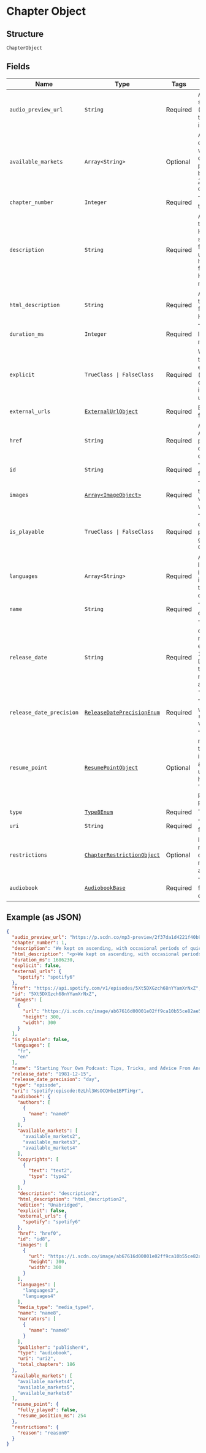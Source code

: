 
# Chapter Object

## Structure

`ChapterObject`

## Fields

| Name | Type | Tags | Description |
|  --- | --- | --- | --- |
| `audio_preview_url` | `String` | Required | A URL to a 30 second preview (MP3 format) of the chapter. `null` if not available. |
| `available_markets` | `Array<String>` | Optional | A list of the countries in which the chapter can be played, identified by their [ISO 3166-1 alpha-2](http://en.wikipedia.org/wiki/ISO_3166-1_alpha-2) code. |
| `chapter_number` | `Integer` | Required | The number of the chapter |
| `description` | `String` | Required | A description of the chapter. HTML tags are stripped away from this field, use `html_description` field in case HTML tags are needed. |
| `html_description` | `String` | Required | A description of the chapter. This field may contain HTML tags. |
| `duration_ms` | `Integer` | Required | The chapter length in milliseconds. |
| `explicit` | `TrueClass \| FalseClass` | Required | Whether or not the chapter has explicit content (true = yes it does; false = no it does not OR unknown). |
| `external_urls` | [`ExternalUrlObject`](../../doc/models/external-url-object.md) | Required | External URLs for this chapter. |
| `href` | `String` | Required | A link to the Web API endpoint providing full details of the chapter. |
| `id` | `String` | Required | The [Spotify ID](/documentation/web-api/concepts/spotify-uris-ids) for the chapter. |
| `images` | [`Array<ImageObject>`](../../doc/models/image-object.md) | Required | The cover art for the chapter in various sizes, widest first. |
| `is_playable` | `TrueClass \| FalseClass` | Required | True if the chapter is playable in the given market. Otherwise false. |
| `languages` | `Array<String>` | Required | A list of the languages used in the chapter, identified by their [ISO 639-1](https://en.wikipedia.org/wiki/ISO_639) code. |
| `name` | `String` | Required | The name of the chapter. |
| `release_date` | `String` | Required | The date the chapter was first released, for example `"1981-12-15"`. Depending on the precision, it might be shown as `"1981"` or `"1981-12"`. |
| `release_date_precision` | [`ReleaseDatePrecisionEnum`](../../doc/models/release-date-precision-enum.md) | Required | The precision with which `release_date` value is known. |
| `resume_point` | [`ResumePointObject`](../../doc/models/resume-point-object.md) | Optional | The user's most recent position in the chapter. Set if the supplied access token is a user token and has the scope 'user-read-playback-position'. |
| `type` | [`Type8Enum`](../../doc/models/type-8-enum.md) | Required | The object type. |
| `uri` | `String` | Required | The [Spotify URI](/documentation/web-api/concepts/spotify-uris-ids) for the chapter. |
| `restrictions` | [`ChapterRestrictionObject`](../../doc/models/chapter-restriction-object.md) | Optional | Included in the response when a content restriction is applied. |
| `audiobook` | [`AudiobookBase`](../../doc/models/audiobook-base.md) | Required | The audiobook for which the chapter belongs. |

## Example (as JSON)

```json
{
  "audio_preview_url": "https://p.scdn.co/mp3-preview/2f37da1d4221f40b9d1a98cd191f4d6f1646ad17",
  "chapter_number": 1,
  "description": "We kept on ascending, with occasional periods of quick descent, but in the main always ascending. Suddenly, I became conscious of the fact that the driver was in the act of pulling up the horses in the courtyard of a vast ruined castle, from whose tall black windows came no ray of light, and whose broken battlements showed a jagged line against the moonlit sky.\n",
  "html_description": "<p>We kept on ascending, with occasional periods of quick descent, but in the main always ascending. Suddenly, I became conscious of the fact that the driver was in the act of pulling up the horses in the courtyard of a vast ruined castle, from whose tall black windows came no ray of light, and whose broken battlements showed a jagged line against the moonlit sky.</p>\n",
  "duration_ms": 1686230,
  "explicit": false,
  "external_urls": {
    "spotify": "spotify6"
  },
  "href": "https://api.spotify.com/v1/episodes/5Xt5DXGzch68nYYamXrNxZ",
  "id": "5Xt5DXGzch68nYYamXrNxZ",
  "images": [
    {
      "url": "https://i.scdn.co/image/ab67616d00001e02ff9ca10b55ce82ae553c8228\n",
      "height": 300,
      "width": 300
    }
  ],
  "is_playable": false,
  "languages": [
    "fr",
    "en"
  ],
  "name": "Starting Your Own Podcast: Tips, Tricks, and Advice From Anchor Creators\n",
  "release_date": "1981-12-15",
  "release_date_precision": "day",
  "type": "episode",
  "uri": "spotify:episode:0zLhl3WsOCQHbe1BPTiHgr",
  "audiobook": {
    "authors": [
      {
        "name": "name0"
      }
    ],
    "available_markets": [
      "available_markets2",
      "available_markets3",
      "available_markets4"
    ],
    "copyrights": [
      {
        "text": "text2",
        "type": "type2"
      }
    ],
    "description": "description2",
    "html_description": "html_description2",
    "edition": "Unabridged",
    "explicit": false,
    "external_urls": {
      "spotify": "spotify6"
    },
    "href": "href0",
    "id": "id8",
    "images": [
      {
        "url": "https://i.scdn.co/image/ab67616d00001e02ff9ca10b55ce82ae553c8228\n",
        "height": 300,
        "width": 300
      }
    ],
    "languages": [
      "languages3",
      "languages4"
    ],
    "media_type": "media_type4",
    "name": "name8",
    "narrators": [
      {
        "name": "name0"
      }
    ],
    "publisher": "publisher4",
    "type": "audiobook",
    "uri": "uri2",
    "total_chapters": 186
  },
  "available_markets": [
    "available_markets4",
    "available_markets5",
    "available_markets6"
  ],
  "resume_point": {
    "fully_played": false,
    "resume_position_ms": 254
  },
  "restrictions": {
    "reason": "reason0"
  }
}
```


